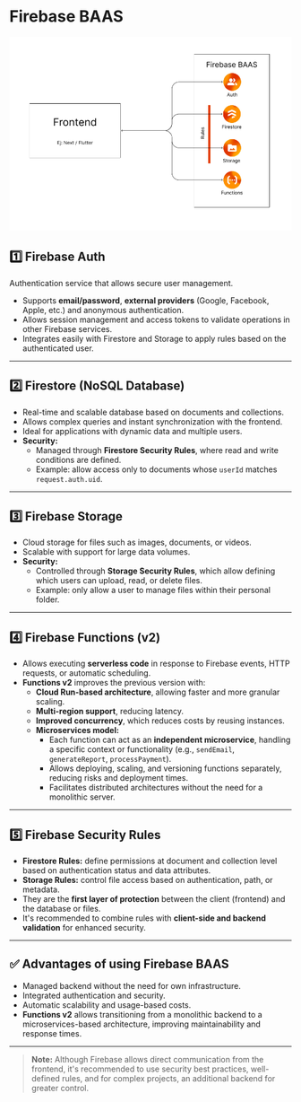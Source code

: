 # Firebase BAAS

![Firebase BAAS Architecture](firebase-baas.png)

## 1️⃣ Firebase Auth

Authentication service that allows secure user management.
- Supports **email/password**, **external providers** (Google, Facebook, Apple, etc.) and anonymous authentication.
- Allows session management and access tokens to validate operations in other Firebase services.
- Integrates easily with Firestore and Storage to apply rules based on the authenticated user.

---

## 2️⃣ Firestore (NoSQL Database)
- Real-time and scalable database based on documents and collections.
- Allows complex queries and instant synchronization with the frontend.
- Ideal for applications with dynamic data and multiple users.
- **Security:**
  - Managed through **Firestore Security Rules**, where read and write conditions are defined.
  - Example: allow access only to documents whose `userId` matches `request.auth.uid`.

---

## 3️⃣ Firebase Storage
- Cloud storage for files such as images, documents, or videos.
- Scalable with support for large data volumes.
- **Security:**
  - Controlled through **Storage Security Rules**, which allow defining which users can upload, read, or delete files.
  - Example: only allow a user to manage files within their personal folder.

---

## 4️⃣ Firebase Functions (v2)
- Allows executing **serverless code** in response to Firebase events, HTTP requests, or automatic scheduling.
- **Functions v2** improves the previous version with:
  - **Cloud Run-based architecture**, allowing faster and more granular scaling.
  - **Multi-region support**, reducing latency.
  - **Improved concurrency**, which reduces costs by reusing instances.
  - **Microservices model:**
    - Each function can act as an **independent microservice**, handling a specific context or functionality (e.g., `sendEmail`, `generateReport`, `processPayment`).
    - Allows deploying, scaling, and versioning functions separately, reducing risks and deployment times.
    - Facilitates distributed architectures without the need for a monolithic server.

---

## 5️⃣ Firebase Security Rules
- **Firestore Rules:** define permissions at document and collection level based on authentication status and data attributes.
- **Storage Rules:** control file access based on authentication, path, or metadata.
- They are the **first layer of protection** between the client (frontend) and the database or files.
- It's recommended to combine rules with **client-side and backend validation** for enhanced security.

---

## ✅ Advantages of using Firebase BAAS
- Managed backend without the need for own infrastructure.
- Integrated authentication and security.
- Automatic scalability and usage-based costs.
- **Functions v2** allows transitioning from a monolithic backend to a microservices-based architecture, improving maintainability and response times.

---

> **Note:** Although Firebase allows direct communication from the frontend, it's recommended to use security best practices, well-defined rules, and for complex projects, an additional backend for greater control.

